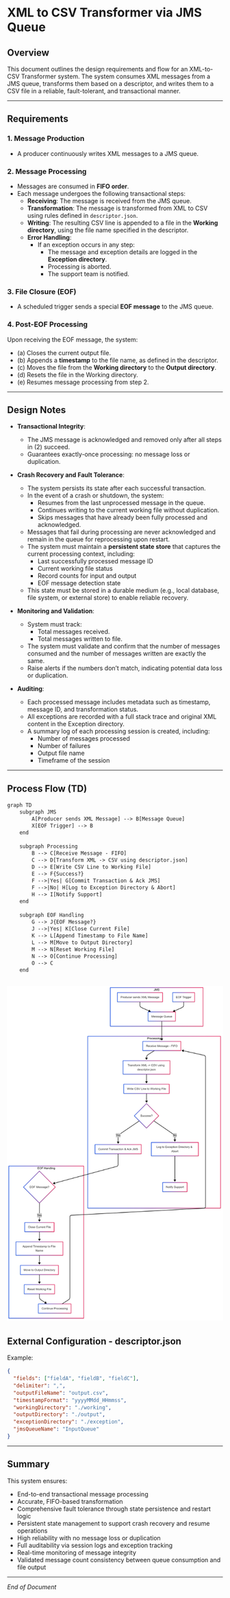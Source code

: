 # XML to CSV Transformer via JMS Queue

## Overview
This document outlines the design requirements and flow for an XML-to-CSV Transformer system. The system consumes XML messages from a JMS queue, transforms them based on a descriptor, and writes them to a CSV file in a reliable, fault-tolerant, and transactional manner.

---

## Requirements

### 1. Message Production
- A producer continuously writes XML messages to a JMS queue.

### 2. Message Processing
- Messages are consumed in **FIFO order**.
- Each message undergoes the following transactional steps:
  - **Receiving**: The message is received from the JMS queue.
  - **Transformation**: The message is transformed from XML to CSV using rules defined in `descriptor.json`.
  - **Writing**: The resulting CSV line is appended to a file in the **Working directory**, using the file name specified in the descriptor.
  - **Error Handling**:
    - If an exception occurs in any step:
      - The message and exception details are logged in the **Exception directory**.
      - Processing is aborted.
      - The support team is notified.

### 3. File Closure (EOF)
- A scheduled trigger sends a special **EOF message** to the JMS queue.

### 4. Post-EOF Processing
Upon receiving the EOF message, the system:
  - (a) Closes the current output file.
  - (b) Appends a **timestamp** to the file name, as defined in the descriptor.
  - (c) Moves the file from the **Working directory** to the **Output directory**.
  - (d) Resets the file in the Working directory.
  - (e) Resumes message processing from step 2.

---

## Design Notes

- **Transactional Integrity**:
  - The JMS message is acknowledged and removed only after all steps in (2) succeed.
  - Guarantees exactly-once processing: no message loss or duplication.

- **Crash Recovery and Fault Tolerance**:
  - The system persists its state after each successful transaction.
  - In the event of a crash or shutdown, the system:
    - Resumes from the last unprocessed message in the queue.
    - Continues writing to the current working file without duplication.
    - Skips messages that have already been fully processed and acknowledged.
  - Messages that fail during processing are never acknowledged and remain in the queue for reprocessing upon restart.
  - The system must maintain a **persistent state store** that captures the current processing context, including:
    - Last successfully processed message ID
    - Current working file status
    - Record counts for input and output
    - EOF message detection state
  - This state must be stored in a durable medium (e.g., local database, file system, or external store) to enable reliable recovery.

- **Monitoring and Validation**:
  - System must track:
    - Total messages received.
    - Total messages written to file.
  - The system must validate and confirm that the number of messages consumed and the number of messages written are exactly the same.
  - Raise alerts if the numbers don’t match, indicating potential data loss or duplication.

- **Auditing**:
  - Each processed message includes metadata such as timestamp, message ID, and transformation status.
  - All exceptions are recorded with a full stack trace and original XML content in the Exception directory.
  - A summary log of each processing session is created, including:
    - Number of messages processed
    - Number of failures
    - Output file name
    - Timeframe of the session

---

## Process Flow (TD)

```mermaid
graph TD
    subgraph JMS
        A[Producer sends XML Message] --> B[Message Queue]
        X[EOF Trigger] --> B
    end

    subgraph Processing
        B --> C[Receive Message - FIFO]
        C --> D[Transform XML -> CSV using descriptor.json]
        D --> E[Write CSV Line to Working File]
        E --> F{Success?}
        F -->|Yes| G[Commit Transaction & Ack JMS]
        F -->|No| H[Log to Exception Directory & Abort]
        H --> I[Notify Support]
    end

    subgraph EOF Handling
        G --> J{EOF Message?}
        J -->|Yes| K[Close Current File]
        K --> L[Append Timestamp to File Name]
        L --> M[Move to Output Directory]
        M --> N[Reset Working File]
        N --> O[Continue Processing]
        O --> C
    end
```

![Process Flow](process.png)
---

## External Configuration - descriptor.json
Example:
```json
{
  "fields": ["fieldA", "fieldB", "fieldC"],
  "delimiter": ",",
  "outputFileName": "output.csv",
  "timestampFormat": "yyyyMMdd_HHmmss",
  "workingDirectory": "./working",
  "outputDirectory": "./output",
  "exceptionDirectory": "./exception",
  "jmsQueueName": "InputQueue"
}
```

---

## Summary
This system ensures:
- End-to-end transactional message processing
- Accurate, FIFO-based transformation
- Comprehensive fault tolerance through state persistence and restart logic
- Persistent state management to support crash recovery and resume operations
- High reliability with no message loss or duplication
- Full auditability via session logs and exception tracking
- Real-time monitoring of message integrity
- Validated message count consistency between queue consumption and file output

---

*End of Document*

